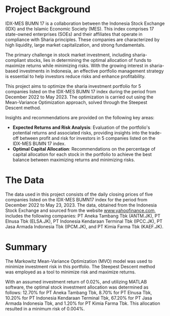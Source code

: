 # Project Background
IDX-MES BUMN 17 is a collaboration between the Indonesia Stock Exchange (IDX) and the Islamic Economic Society (MES). This index comprises 17 state-owned enterprises (SOEs) and their affiliates that operate in compliance with Sharia principles. These companies are characterized by high liquidity, large market capitalization, and strong fundamentals.

The primary challenge in stock market investment, including sharia-compliant stocks, lies in determining the optimal allocation of funds to maximize returns while minimizing risks. With the growing interest in sharia-based investments in Indonesia, an effective portfolio management strategy is essential to help investors reduce risks and enhance profitability.

This project aims to optimize the sharia investment portfolio for 5 companies listed on the IDX-MES BUMN 17 index during the period from December 2022 to May 2023. The optimization is carried out using the Mean-Variance Optimization approach, solved through the Steepest Descent method.

Insights and recommendations are provided on the following key areas:
* **Expected Returns and Risk Analysis**: Evaluation of the portfolio's potential returns and associated risks, providing insights into the trade-off between profit and risk for investors in 5 companies listed on the IDX-MES BUMN 17 index.
* **Optimal Capital Allocation**: Recommendations on the percentage of capital allocation for each stock in the portfolio to achieve the best balance between maximizing returns and minimizing risks.

# The Data
The data used in this project consists of the daily closing prices of five companies listed on the IDX-MES BUMN17 index for the period from December 2022 to May 23, 2023. The data, obtained from the Indonesia Stock Exchange and sourced from the website www.yahoofinance.com, includes the following companies: PT Aneka Tambang Tbk (ANTM.JK), PT Elnusa Tbk (ELSA.JK), PT Indonesia Kendaraan Terminal Tbk (IPCC.JK), PT Jasa Armada Indonesia Tbk (IPCM.JK), and PT Kimia Farma Tbk (KAEF.JK).

# Summary
The Markowitz Mean-Variance Optimization (MVO) model was used to minimize investment risk in this portfolio. The Steepest Descent method was employed as a tool to minimize risk and maximize returns. 

With an assumed investment return of 0.02%, and utilizing MATLAB software, the optimal stock investment allocation was determined as follows: 12.70% for PT Aneka Tambang Tbk, 8.70% for PT Elnusa Tbk, 10.20% for PT Indonesia Kendaraan Terminal Tbk, 67.20% for PT Jasa Armada Indonesia Tbk, and 1.20% for PT Kimia Farma Tbk. This allocation resulted in a minimum risk of 0.004%.
